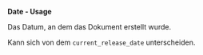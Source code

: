 **Date - Usage**

Das Datum, an dem das Dokument erstellt wurde.

Kann sich von dem `current_release_date` unterscheiden.
